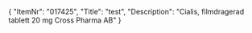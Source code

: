 {
  "ItemNr": "017425",
  "Title": "test",
  "Description": "Cialis, filmdragerad tablett 20 mg Cross Pharma AB"
}